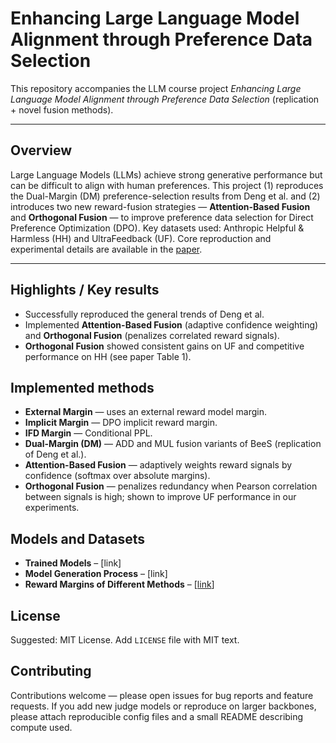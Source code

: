 

# Enhancing Large Language Model Alignment through Preference Data Selection

This repository accompanies the LLM course project *Enhancing Large Language Model Alignment through Preference Data Selection* (replication + novel fusion methods).&#x20;

---

## Overview

Large Language Models (LLMs) achieve strong generative performance but can be difficult to align with human preferences. This project (1) reproduces the Dual-Margin (DM) preference-selection results from Deng et al. and (2) introduces two new reward-fusion strategies — **Attention-Based Fusion** and **Orthogonal Fusion** — to improve preference data selection for Direct Preference Optimization (DPO). Key datasets used: Anthropic Helpful & Harmless (HH) and UltraFeedback (UF). Core reproduction and experimental details are available in the [paper](https://github.com/your-repo/your-path/yourfile.odf).&#x20;

---

## Highlights / Key results

* Successfully reproduced the general trends of Deng et al.&#x20;
* Implemented **Attention-Based Fusion** (adaptive confidence weighting) and **Orthogonal Fusion** (penalizes correlated reward signals).
* **Orthogonal Fusion** showed consistent gains on UF and competitive performance on HH (see paper Table 1).&#x20;



## Implemented methods

* **External Margin** — uses an external reward model margin.&#x20;
* **Implicit Margin** — DPO implicit reward margin.&#x20;
* **IFD Margin** — Conditional PPL.&#x20;
* **Dual-Margin (DM)** — ADD and MUL fusion variants of BeeS (replication of Deng et al.).&#x20;
* **Attention-Based Fusion** — adaptively weights reward signals by confidence (softmax over absolute margins).&#x20;
* **Orthogonal Fusion** — penalizes redundancy when Pearson correlation between signals is high; shown to improve UF performance in our experiments.&#x20;


## Models and Datasets

* **Trained Models** – \[link]
* **Model Generation Process** – \[link]
* **Reward Margins of Different Methods** – \[[link](https://huggingface.co/datasets/AliEdalat/reward_margins)]


## License

Suggested: MIT License. Add `LICENSE` file with MIT text.


## Contributing

Contributions welcome — please open issues for bug reports and feature requests. If you add new judge models or reproduce on larger backbones, please attach reproducible config files and a small README describing compute used.

